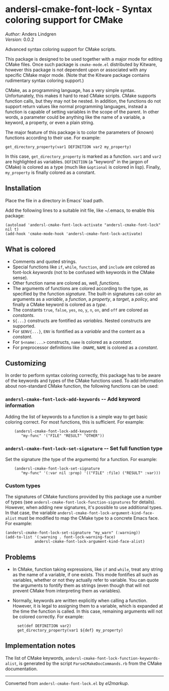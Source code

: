 # andersl-cmake-font-lock - Syntax coloring support for CMake

*Author:* Anders Lindgren<br>
*Version:* 0.0.2<br>

Advanced syntax coloring support for CMake scripts.

This package is designed to be used together with a major mode for
editing CMake files. Once such package is `cmake-mode.el`
distributed by Kitware, however this package is not dependent upon
or associated with any specific CMake major mode. (Note that the
Kitware package contains rudimentary syntax coloring support.)

CMake, as a programming language, has a very simple syntax.
Unfortunately, this makes it hard to read CMake scripts. CMake
supports function calls, but they may not be nested. In addition,
the functions do not support return values like normal programming
languages, instead a function is capable of setting variables in
the scope of the parent. In other words, a parameter could be
anything like the name of a variable, a keyword, a property, or
even a plain string.

The major feature of this package is to color the parameters of
(known) functions according to their use. For example:

    get_directory_property(var1 DEFINITION var2 my_property)

In this case, `get_directory_property` is marked as a function.
`var1` and `var2` are highlighted as variables. `DEFINITION` (a
"keyword" in the jargon of CMake) is colored as a type (much like
`&optional` is colored in lisp). Finally, `my_property` is finally
colored as a constant.

## Installation

Place the file in a directory in Emacs' load path.

Add the following lines to a suitable init file, like ~/.emacs, to
enable this package:

    (autoload 'andersl-cmake-font-lock-activate "andersl-cmake-font-lock" nil t)
    (add-hook 'cmake-mode-hook 'andersl-cmake-font-lock-activate)

## What is colored

* Comments and quoted strings.
* Special functions like `if`, `while`, `function`, and `include`
  are colored as font-lock *keywords* (not to be confused with
  keywords in the CMake sense).
* Other function name are colored as, well, *functions*.
* The arguments of functions are colored according to the type, as
  specified by the function *signature*. The built-in signatures
  can color an arguments as a *variable*, a *function*, a
  *property*, a *target*, a *policy*, and finally a CMake keyword
  is colored as a *type*.
* The constants `true`, `false`, `yes`, `no`, `y`, `n`, `on`, and
  `off` are colored as *constants*.
* `${...}` constructs are fontified as *variables*. Nested
  constructs are supported.
* For `$ENV{...}`, `ENV` is fontified as a *variable* and the
  content as a *constant*.
* For `$<name:...>` constructs, `name` is colored as a *constant*.
* For preprocessor definitions like `-DNAME`, `NAME` is colored as
  a *constant*.


## Customizing

In order to perform syntax coloring correctly, this package has to
be aware of the keywords and types of the CMake functions used. To
add information about non-standard CMake function, the following
functions can be used:

### `andersl-cmake-font-lock-add-keywords` -- Add keyword information

Adding the list of keywords to a function is a simple way to get
basic coloring correct. For most functions, this is sufficient.
For example:

        (andersl-cmake-font-lock-add-keywords
           "my-func" '("FILE" "RESULT" "OTHER"))

### `andersl-cmake-font-lock-set-signature` -- Set full function type

Set the signature (the type of the arguments) for a function. For
example:

        (andersl-cmake-font-lock-set-signature
           "my-func" '(:var nil :prop) '(("FILE" :file) ("RESULT" :var)))

### Custom types

The signatures of CMake functions provided by this package use a
number of types (see `andersl-cmake-font-lock-function-signatures`
for details). However, when adding new signatures, it's possible to
use additional types. In that case, the variable
`andersl-cmake-font-lock-argument-kind-face-alist` must be modified
to map the CMake type to a concrete Emacs face. For example:

    (andersl-cmake-font-lock-set-signature "my_warn" (:warning))
    (add-to-list '(:warning . font-lock-warning-face)
                 andersl-cmake-font-lock-argument-kind-face-alist)


## Problems

* In CMake, function taking expressions, like `if` and `while`,
  treat any string as the name of a variable, if one exists. This
  mode fontifies all such as variables, whether or not they
  actually refer to variable. You can quote the arguments to
  fontify them as strings (even though that will not prevent CMake
  from interpreting them as variables).
* Normally, keywords are written explicitly when calling a
  function. However, it is legal to assigning them to a variable,
  which is expanded at the time the function is called. In this
  case, remaining arguments will not be colored correctly. For
  example:

        set(def DEFINITION var2)
        get_directory_property(var1 ${def} my_property)

## Implementation notes

The list of CMake keywords,
`andersl-cmake-font-lock-function-keywords-alist`, is generated by
the script `ParseCMakeDocCommands.rb` from the CMake documentation.


---
Converted from `andersl-cmake-font-lock.el` by *el2markup*.
